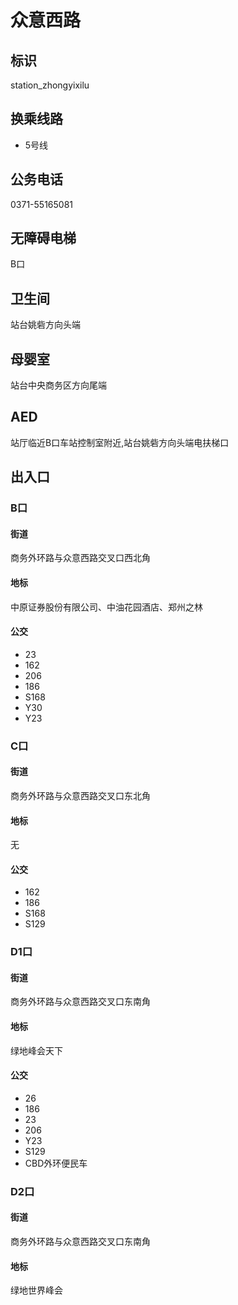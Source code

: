 # 众意西路

## 标识

station_zhongyixilu

## 换乘线路

- 5号线

## 公务电话

0371-55165081

## 无障碍电梯

B口

## 卫生间

站台姚砦方向头端

## 母婴室

站台中央商务区方向尾端

## AED

站厅临近B口车站控制室附近,站台姚砦方向头端电扶梯口

## 出入口

### B口

#### 街道

商务外环路与众意西路交叉口西北角

#### 地标

中原证券股份有限公司、中油花园酒店、郑州之林

#### 公交

- 23
- 162
- 206
- 186
- S168
- Y30
- Y23

### C口

#### 街道

商务外环路与众意西路交叉口东北角

#### 地标

无

#### 公交

- 162
- 186
- S168
- S129

### D1口

#### 街道

商务外环路与众意西路交叉口东南角

#### 地标

绿地峰会天下

#### 公交

- 26
- 186
- 23
- 206
- Y23
- S129
- CBD外环便民车

### D2口

#### 街道

商务外环路与众意西路交叉口东南角

#### 地标

绿地世界峰会


